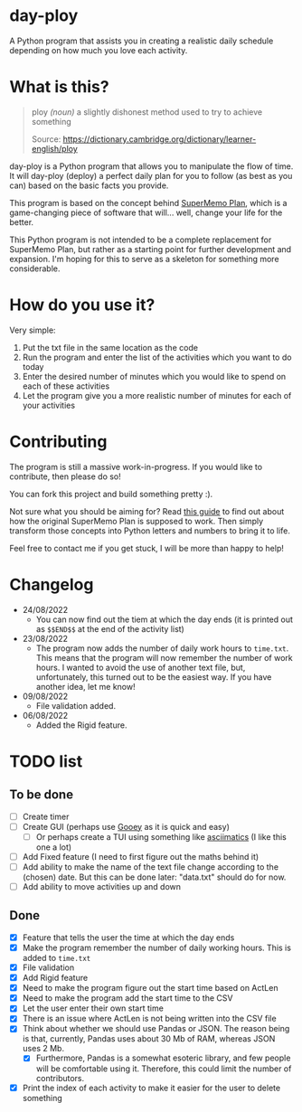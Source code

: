 # day-ploy
A Python program that assists you in creating a realistic daily schedule depending on how much you love each activity.

# What is this?
> ploy _(noun)_ a slightly dishonest method used to try to achieve something
> 
> Source: https://dictionary.cambridge.org/dictionary/learner-english/ploy

day-ploy is a Python program that allows you to manipulate the flow of time. It will day-ploy (deploy) a perfect daily plan for you to follow (as best as you can) based on the basic facts you provide.

This program is based on the concept behind [SuperMemo Plan](https://help.supermemo.org/wiki/Plan), which is a game-changing piece of software that will... well, change your life for the better.

This Python program is not intended to be a complete replacement for SuperMemo Plan, but rather as a starting point for further development and expansion. I'm hoping for this to serve as a skeleton for something more considerable.

# How do you use it?
Very simple:
1. Put the txt file in the same location as the code
2. Run the program and enter the list of the activities which you want to do today
3. Enter the desired number of minutes which you would like to spend on each of these activities
4. Let the program give you a more realistic number of minutes for each of your activities

# Contributing
The program is still a massive work-in-progress. If you would like to contribute, then please do so!

You can fork this project and build something pretty :).

Not sure what you should be aiming for? Read [this guide](https://drive.google.com/folderview?id=11RUZw8MVdKXdb8HpuYR5epiktKPhkoOO) to find out about how the original SuperMemo Plan is supposed to work. Then simply transform those concepts into Python letters and numbers to bring it to life.

Feel free to contact me if you get stuck, I will be more than happy to help!

# Changelog
- 24/08/2022
  - You can now find out the tiem at which the day ends (it is printed out as `$$END$$` at the end of the activity list)
- 23/08/2022
  - The program now adds the number of daily work hours to `time.txt`. This means that the program will now remember the number of work hours. I wanted to avoid the use of another text file, but, unfortunately, this turned out to be the easiest way. If you have another idea, let me know!
- 09/08/2022
  - File validation added.
- 06/08/2022
  - Added the Rigid feature.

# TODO list
## To be done
- [ ] Create timer
- [ ] Create GUI (perhaps use [Gooey](https://github.com/chriskiehl/Gooey) as it is quick and easy)
  - [ ] Or perhaps create a TUI using something like [asciimatics](https://github.com/peterbrittain/asciimatics) (I like this one a lot)
- [ ] Add Fixed feature (I need to first figure out the maths behind it)
- [ ] Add ability to make the name of the text file change according to the (chosen) date. But this can be done later: "data.txt" should do for now.
- [ ] Add ability to move activities up and down

## Done
- [X] Feature that tells the user the time at which the day ends
- [X] Make the program remember the number of daily working hours. This is added to `time.txt`
- [X] File validation
- [X] Add Rigid feature
- [X] Need to make the program figure out the start time based on ActLen
- [X] Need to make the program add the start time to the CSV
- [X] Let the user enter their own start time
- [X] There is an issue where ActLen is not being written into the CSV file
- [X] Think about whether we should use Pandas or JSON. The reason being is that, currently, Pandas uses about 30 Mb of RAM, whereas JSON uses 2 Mb.
  - [X] Furthermore, Pandas is a somewhat esoteric library, and few people will be comfortable using it. Therefore, this could limit the number of contributors.
- [X] Print the index of each activity to make it easier for the user to delete something
